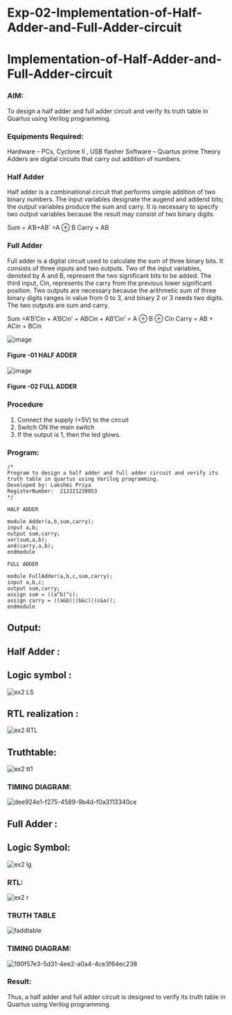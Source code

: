 # Exp-02-Implementation-of-Half-Adder-and-Full-Adder-circuit

# Implementation-of-Half-Adder-and-Full-Adder-circuit
### AIM:
To design a half adder and full adder circuit and verify its truth table in Quartus using Verilog programming.

### Equipments Required:
Hardware – PCs, Cyclone II , USB flasher
Software – Quartus prime
Theory
Adders are digital circuits that carry out addition of numbers.

### Half Adder
Half adder is a combinational circuit that performs simple addition of two binary numbers. The input variables designate the augend and addend bits; the output variables produce the sum and carry. It is necessary to specify two output variables because the result may consist of two binary digits.

Sum = A’B+AB’ =A ⊕ B Carry = AB

### Full Adder
Full adder is a digital circuit used to calculate the sum of three binary bits. It consists of three inputs and two outputs. Two of the input variables, denoted by A and B, represent the two significant bits to be added. The third input, Cin, represents the carry from the previous lower significant position. Two outputs are necessary because the arithmetic sum of three binary digits ranges in value from 0 to 3, and binary 2 or 3 needs two digits. The two outputs are sum and carry.

Sum =A’B’Cin + A’BCin’ + ABCin + AB’Cin’ = A ⊕ B ⊕ Cin Carry = AB + ACin + BCin

 ![image](https://user-images.githubusercontent.com/36288975/163552156-a13e5a56-c638-4110-97d9-8896907c8d25.png)

#### Figure -01 HALF ADDER 


![image](https://user-images.githubusercontent.com/36288975/163552057-b3547877-6d07-45b4-b7e0-bcfebfad9e1d.png)

#### Figure -02 FULL ADDER 

### Procedure

1. Connect the supply (+5V) to the circuit
2. Switch ON the main switch
3. If the output is 1, then the led glows.

### Program:
```
/*
Program to design a half adder and full adder circuit and verify its truth table in quartus using Verilog programming.
Developed by: Lakshmi Priya
RegisterNumber:  212221230053
*/

HALF ADDER

module Adder(a,b,sum,carry);
input a,b;
output sum,carry;
xor(sum,a,b);
and(carry,a,b);
endmodule 

FULL ADDER

module FullAdder(a,b,c,sum,carry);
input a,b,c;
output sum,carry;
assign sum = ((a^b)^c);
assign carry = ((a&b)|(b&c)|(c&a));
endmodule
```
## Output:
## Half Adder :
## Logic symbol :
![ex2 LS](https://user-images.githubusercontent.com/93427923/164619529-5e995fc3-51b3-4b32-9c91-d17f3efe804c.png)

## RTL realization :
![ex2 RTL](https://user-images.githubusercontent.com/93427923/164620603-8988279f-ac8a-4f81-b302-171942bc8331.png)

## Truthtable:
![ex2 tt1](https://user-images.githubusercontent.com/93427923/164625645-a7a8401e-48d8-456c-9a07-66b1d5c35df6.png)

### TIMING DIAGRAM:
![dee924e1-f275-4589-9b4d-f0a3113340ce](https://user-images.githubusercontent.com/93427923/166093958-dde56873-9f33-4ac1-a592-0da54bb80aff.jpg)


## Full Adder :
## Logic Symbol:
![ex2 lg](https://user-images.githubusercontent.com/93427923/164621971-565e0019-2c89-44bc-9127-0df22ea50329.png)

### RTL:
![ex2 r](https://user-images.githubusercontent.com/93427923/164622157-0b4b602f-f342-49ed-b300-2cbcddbd15a8.png)

### TRUTH TABLE 
![faddtable](https://user-images.githubusercontent.com/93427923/166094150-70e8e282-c877-4f04-b93a-098911eea44c.png)

### TIMING DIAGRAM:
![190f57e3-5d31-4ee2-a0a4-4ce3f64ec238](https://user-images.githubusercontent.com/93427923/166093964-8010a5f2-d46a-4f92-a1b5-803336bb3601.jpg)

### Result:
Thus, a half adder and full adder circuit is designed to verify its truth table in Quartus using Verilog programming.
